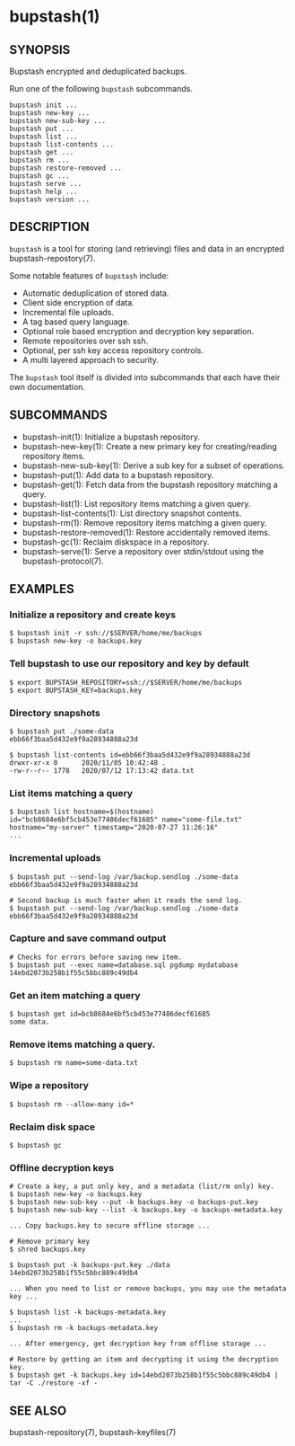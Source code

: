 bupstash(1) 
===========

## SYNOPSIS

Bupstash encrypted and deduplicated backups.

Run one of the following `bupstash` subcommands.

`bupstash init ...`<br>
`bupstash new-key ...`<br>
`bupstash new-sub-key ...`<br>
`bupstash put ...`<br>
`bupstash list ...`<br>
`bupstash list-contents ...`<br>
`bupstash get ...`<br>
`bupstash rm ...`<br>
`bupstash restore-removed ...`<br>
`bupstash gc ...`<br>
`bupstash serve ...`<br>
`bupstash help ...`<br>
`bupstash version ...`<br>

## DESCRIPTION

```bupstash``` is a tool for storing (and retrieving)
files and data in an encrypted bupstash-repostory(7).

Some notable features of ```bupstash``` include:

* Automatic deduplication of stored data.
* Client side encryption of data.
* Incremental file uploads.
* A tag based query language.
* Optional role based encryption and decryption key separation.
* Remote repositories over ssh ssh.
* Optional, per ssh key access repository controls.
* A multi layered approach to security.

The ```bupstash``` tool itself is divided into subcommands
that each have their own documentation.

## SUBCOMMANDS

* bupstash-init(1):
  Initialize a bupstash repository.
* bupstash-new-key(1):
  Create a new primary key for creating/reading repository items.
* bupstash-new-sub-key(1):
  Derive a sub key for a subset of operations.
* bupstash-put(1):
  Add data to a bupstash repository.
* bupstash-get(1):
  Fetch data from the bupstash repository matching a query.
* bupstash-list(1):
  List repository items matching a given query.
* bupstash-list-contents(1):
  List directory snapshot contents.
* bupstash-rm(1):
  Remove repository items matching a given query.
* bupstash-restore-removed(1):
  Restore accidentally removed items.
* bupstash-gc(1):
  Reclaim diskspace in a repository.
* bupstash-serve(1):
  Serve a repository over stdin/stdout using the bupstash-protocol(7).

## EXAMPLES


### Initialize a repository and create keys
```
$ bupstash init -r ssh://$SERVER/home/me/backups
$ bupstash new-key -o backups.key
```

### Tell bupstash to use our repository and key by default

```
$ export BUPSTASH_REPOSITORY=ssh://$SERVER/home/me/backups
$ export BUPSTASH_KEY=backups.key
```

### Directory snapshots

```
$ bupstash put ./some-data
ebb66f3baa5d432e9f9a28934888a23d

$ bupstash list-contents id=ebb66f3baa5d432e9f9a28934888a23d
drwxr-xr-x 0      2020/11/05 10:42:48 .
-rw-r--r-- 1778   2020/07/12 17:13:42 data.txt
```

### List items matching a query

```
$ bupstash list hostname=$(hostname)
id="bcb8684e6bf5cb453e77486decf61685" name="some-file.txt" hostname="my-server" timestamp="2020-07-27 11:26:16"
...
```

### Incremental uploads

```
$ bupstash put --send-log /var/backup.sendlog ./some-data
ebb66f3baa5d432e9f9a28934888a23d

# Second backup is much faster when it reads the send log.
$ bupstash put --send-log /var/backup.sendlog ./some-data
ebb66f3baa5d432e9f9a28934888a23d
```

### Capture and save command output

```
# Checks for errors before saving new item.
$ bupstash put --exec name=database.sql pgdump mydatabase
14ebd2073b258b1f55c5bbc889c49db4
```

### Get an item matching a query
```
$ bupstash get id=bcb8684e6bf5cb453e77486decf61685
some data.
```

### Remove items matching a query.
```
$ bupstash rm name=some-data.txt
```

### Wipe a repository

```
$ bupstash rm --allow-many id=*
```

### Reclaim disk space
```
$ bupstash gc
```

### Offline decryption keys
```
# Create a key, a put only key, and a metadata (list/rm only) key.
$ bupstash new-key -o backups.key
$ bupstash new-sub-key --put -k backups.key -o backups-put.key
$ bupstash new-sub-key --list -k backups.key -o backups-metadata.key

... Copy backups.key to secure offline storage ...

# Remove primary key
$ shred backups.key

$ bupstash put -k backups-put.key ./data
14ebd2073b258b1f55c5bbc889c49db4

... When you need to list or remove backups, you may use the metadata key ...

$ bupstash list -k backups-metadata.key
...
$ bupstash rm -k backups-metadata.key 

... After emergency, get decryption key from offline storage ...

# Restore by getting an item and decrypting it using the decryption key.
$ bupstash get -k backups.key id=14ebd2073b258b1f55c5bbc889c49db4 | tar -C ./restore -xf - 
```

## SEE ALSO

bupstash-repository(7), bupstash-keyfiles(7)